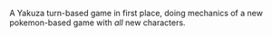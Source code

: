 A Yakuza turn-based game in first place, doing mechanics of a new pokemon-based game with *all* new characters.
